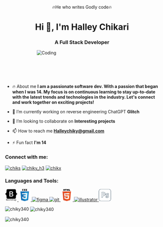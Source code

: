 <p align="center">
🔥He who writes Godly code🔥
</p>
 
<h1 align="center">Hi 👋, I'm Halley Chikari</h1>
<h3 align="center">A Full Stack Developer</h3>
<img align="right" alt="Coding" width="400" src="https://cdn.dribbble.com/users/1162077/screenshots/3848914/programmer.gif">

<br>
<p align="left"> <a href="https://twitter.com/" target="blank"><img src="https://img.shields.io/twitter/follow/?logo=twitter&style=for-the-badge" alt="" /></a> </p>

<br>
<br>

- 🔥 About me
**I am a passionate software dev. With a passion that began when I was 14. My focus is on continuous learning to stay up-to-date with the latest trends and technologies in the industry. Let's connect and work together on exciting projects!**

- 🔭 I’m currently working on reverse engineering ChatGPT **Glitch**

- 👯 I’m looking to collaborate on **Interesting projects**

- 📫 How to reach me **Halleychiky@gmail.com**

- ⚡ Fun fact **I'm 14**

<h3 align="left">Connect with me:</h3>
<p align="left">
<a href="https://stackoverflow.com/users/chiks" target="blank"><img align="center" src="https://raw.githubusercontent.com/rahuldkjain/github-profile-readme-generator/master/src/images/icons/Social/stack-overflow.svg" alt="chiks" height="30" width="40" /></a>
<a href="https://instagram.com/chiky_h3" target="blank"><img align="center" src="https://raw.githubusercontent.com/rahuldkjain/github-profile-readme-generator/master/src/images/icons/Social/instagram.svg" alt="chiky_h3" height="30" width="40" /></a>
<a href="https://www.leetcode.com/chikx" target="blank"><img align="center" src="https://raw.githubusercontent.com/rahuldkjain/github-profile-readme-generator/master/src/images/icons/Social/leet-code.svg" alt="chikx" height="30" width="40" /></a>
</p>

<h3 align="left">Languages and Tools:</h3>
<p align="left"> <a href="https://getbootstrap.com" target="_blank" rel="noreferrer"> <img src="https://raw.githubusercontent.com/devicons/devicon/master/icons/bootstrap/bootstrap-plain-wordmark.svg" alt="bootstrap" width="40" height="40"/> </a> <a href="https://www.w3schools.com/css/" target="_blank" rel="noreferrer"> <img src="https://raw.githubusercontent.com/devicons/devicon/master/icons/css3/css3-original-wordmark.svg" alt="css3" width="40" height="40"/> </a> <a href="https://www.figma.com/" target="_blank" rel="noreferrer"> <img src="https://www.vectorlogo.zone/logos/figma/figma-icon.svg" alt="figma" width="40" height="40"/> </a> <a href="https://git-scm.com/" target="_blank" rel="noreferrer"> <img src="https://www.vectorlogo.zone/logos/git-scm/git-scm-icon.svg" alt="git" width="40" height="40"/> </a> <a href="https://www.w3.org/html/" target="_blank" rel="noreferrer"> <img src="https://raw.githubusercontent.com/devicons/devicon/master/icons/html5/html5-original-wordmark.svg" alt="html5" width="40" height="40"/> </a> <a href="https://www.adobe.com/in/products/illustrator.html" target="_blank" rel="noreferrer"> <img src="https://www.vectorlogo.zone/logos/adobe_illustrator/adobe_illustrator-icon.svg" alt="illustrator" width="40" height="40"/> </a> <a href="https://www.photoshop.com/en" target="_blank" rel="noreferrer"> <img src="https://raw.githubusercontent.com/devicons/devicon/master/icons/photoshop/photoshop-line.svg" alt="photoshop" width="40" height="40"/> </a> </p>

<p><img align="left" src="https://github-readme-stats.vercel.app/api/top-langs?username=chiky340&show_icons=true&locale=en&layout=compact&theme=dark" alt="chiky340" /></p>

<p>&nbsp;<img align="center" src="https://github-readme-stats.vercel.app/api?username=chiky340&show_icons=true&theme=dark&locale=en" alt="chiky340" /></p>

<p><img align="center" src="https://github-readme-streak-stats.herokuapp.com/?user=chiky340&theme=dark" alt="chiky340" /></p>
